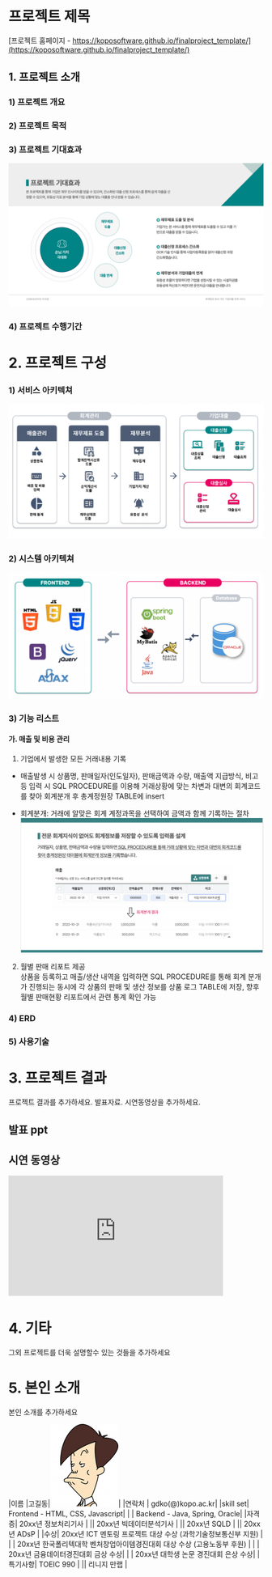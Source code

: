 # 프로젝트 제목

[프로젝트 홈페이지 - https://koposoftware.github.io/finalproject_template/](https://koposoftware.github.io/finalproject_template/)

## 1. 프로젝트 소개
### 1) 프로젝트 개요
### 2) 프로젝트 목적
### 3) 프로젝트 기대효과
<img src="/img_HanaBizUp/anticipated_result.png"/><br>
### 4) 프로젝트 수행기간


# 2. 프로젝트 구성
### 1) 서비스 아키텍쳐
<img src="/img_HanaBizUp/service_architecture.png"/><br>
### 2) 시스템 아키텍쳐
<img src="/img_HanaBizUp/system_architecture.png"/><br>

### 3) 기능 리스트
#### 가. 매출 및 비용 관리 
1. 기업에서 발생한 모든 거래내용 기록<br>
- 매출발생 시 상품명, 판매일자(인도일자), 판매금액과 수량, 매출액 지급방식, 비고 등 입력 시 SQL PROCEDURE를 이용해 거래상황에 맞는 차변과 대변의 회계코드를 찾아 회계분개 후 총계정원장 TABLE에 insert<br>
* 회계분개: 거래에 알맞은 회계 계정과목을 선택하여 금액과 함께 기록하는 절차<br>
<img src="/img_HanaBizUp/fn1.png"/><br>

2) 월별 판매 리포트 제공<br>
 상품을 등록하고 매출/생산 내역을 입력하면 SQL PROCEDURE를 통해 회계 분개가 진행되는 동시에 
각 상품의 판매 및 생산 정보를 상품 로그 TABLE에 저장, 향후 월별 판매현황 리포트에서 관련 통계 확인 가능<br>



### 4) ERD
### 5) 사용기술


# 3. 프로젝트 결과
프로젝트 결과를 추가하세요. 발표자료. 시연동영상을 추가하세요.

## 발표 ppt 


## 시연 동영상 

  <iframe width="424" height="238" src="https://www.youtube.com/embed/reOGfxYJre0" title="YouTube video player" frameborder="0" allow="accelerometer; autoplay; clipboard-write; encrypted-media; gyroscope; picture-in-picture" allowfullscreen></iframe>

# 4. 기타
그외 프로젝트를 더욱 설명할수 있는 것들을 추가하세요
 
# 5. 본인 소개

본인 소개를 추가하세요

|이름 |고길동|![gdKO](/gdko.jpg)|
|연락처 | gdko(@)kopo.ac.kr|
|skill set| Frontend - HTML, CSS, Javascript|
| | Backend - Java, Spring, Oracle|
|자격증| 20xx년 정보처리기사 |
|| 20xx년 빅데이터분석기사 |
|| 20xx년 SQLD |
|| 20xx년 ADsP |
|수상| 20xx년 ICT 멘토링 프로젝트 대상 수상 (과학기술정보통신부 지원)  |
| | 20xx년 한국폴리텍대학 벤처창업아이템경진대회 대상 수상 (고용노동부 후원)  |
| | 20xx년 금융데이터경진대회 금상 수상|
| | 20xx년 대학생 논문 경진대회 은상 수상|
|특기사항|  TOEIC 990 |
||  리니지 만랩 |


